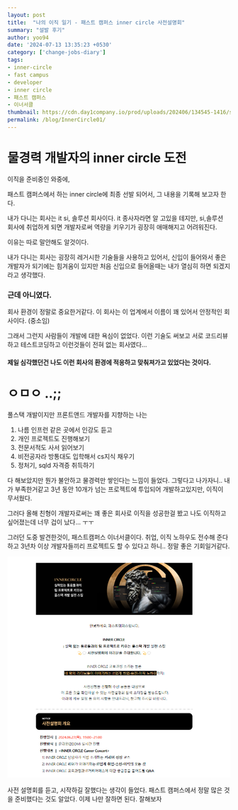 ```yaml
---
layout: post
title:  "나의 이직 일기 - 패스트 캠퍼스 inner circle 사전설명회"
summary: "설발 후기"
author: yoo94
date: '2024-07-13 13:35:23 +0530'
category: ['change-jobs-diary']
tags:
- inner-circle
- fast campus
- developer
- inner circle
- 패스트 캠퍼스
- 이너서클
thumbnail: https://cdn.day1company.io/prod/uploads/202406/134545-1416/simbol-black.png
permalink: /blog/InnerCircle01/
---
```

# 물경력 개발자의  inner circle 도전

이직을 준비중인 와중에,

패스트 캠퍼스에서 하는 inner circle에 최종 선발 되어서, 그 내용을 기록해 보고자 한다. 

내가 다니는 회사는 it si, 솔루션 회사이다. it 종사자라면 알 고있을 테지만, si,솔루션 회사에 취업하게 되면
개발자로써 역량을 키우기가 굉장히 애매해지고 어려워진다.

이유는 따로 말안해도 알것이다.

내가 다니는 회사는 굉장히 레거시한 기술들을 사용하고 있어서, 신입이 들어와서 좋은 개발자가 되기에는 힘겨움이 있지만 
처음 신입으로 들어올때는 내가 열심히 하면 되겠지 라고 생각했다.

### 근데 아니였다.

회사 환경이 정말로 중요한거같다. 이 회사는 이 업계에서 이름이 꽤 있어서 안정적인 회사이다. (중소임)

그래서 그런지 사람들이 개발에 대한 욕심이 없었다. 이런 기술도 써보고 서로 코드리뷰하고 테스트코딩하고
이런것들이 전혀 없는 회사였다...

#### 제일 심각했던건 나도 이런 회사의 환경에 적응하고 맞춰져가고 있었다는 것이다.

# ㅇㅁㅇ ..;;

풀스택 개발이지만 프론트앤드 개발자를 지향하는 나는 

1. 나름 인프런 같은 곳에서 인강도 듣고 
2. 개인 프로젝트도 진행해보기
3. 전문서적도 사서 읽어보기
4. 비전공자라 방통대도 입학해서 cs지식 채우기
5. 정처기, sqld 자격증 취득하기

다 해보았지만 뭔가 불안하고 물경력만 쌓인다는 느낌이 들었다. 그렇다고 나가자니.. 내가 부족한거같고
3년 동안 10개가 넘는 프로젝트에 투입되어 개발하고있지만, 이직이 무서웠다.

그러다 올해 친형이 개발자로써는 꽤 좋은 회사로 이직을 성공한걸 봤고 나도 이직하고 싶어졌는데
너무 겁이 났다... ㅜㅜ

그러던 도중 발견한것이, 패스트캠퍼스 이너서클이다. 취업, 이직 노하우도 전수해 준다하고
3년차 이상 개발자들끼리 프로젝트도 할 수 있다고 하니.. 정말 좋은 기회일거같다.

![img.png](../assets/img/innercircle1.png)

사전 설명회를 듣고, 시작하길 잘했다는 생각이 들었다.
패스트 캠퍼스에서 정말 많은 것을 준비했다는 것도 알았다.
이제 나만 잘하면 된다. 잘해보자